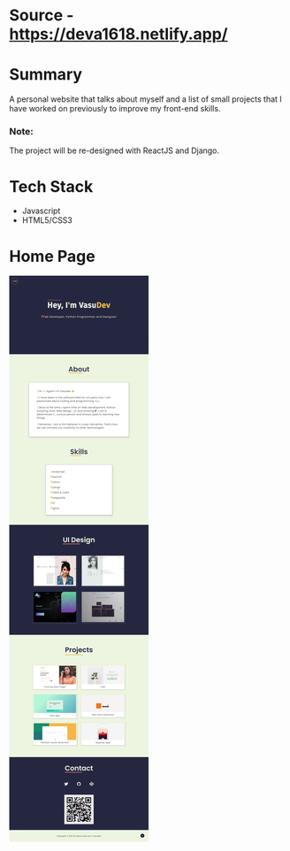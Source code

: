 # Source - https://deva1618.netlify.app/
# Summary

A personal website that talks about myself and a list of small projects that I have worked on previously to improve my front-end skills.

### Note:

The project will be re-designed with ReactJS and Django.

# Tech Stack

- Javascript
- HTML5/CSS3

# Home Page

<img src="./images/portfolio.png">
